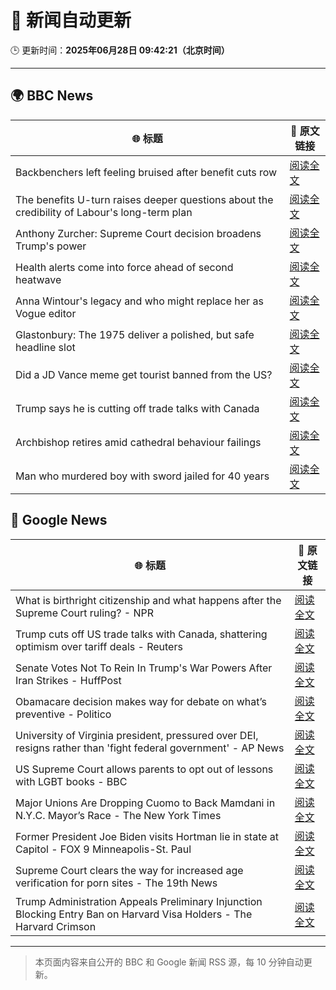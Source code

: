 # 🧠 新闻自动更新

🕒 更新时间：**2025年06月28日 09:42:21（北京时间）**

---

## 🌍 BBC News

| 🌐 标题 | 🔗 原文链接 |
|--------|-------------|
| Backbenchers left feeling bruised after benefit cuts row | [阅读全文](https://www.bbc.com/news/articles/cd78vz9q3g5o) |
| The benefits U-turn raises deeper questions about the credibility of Labour's long-term plan | [阅读全文](https://www.bbc.com/news/articles/c0m8w7y10ggo) |
| Anthony Zurcher: Supreme Court decision broadens Trump's power | [阅读全文](https://www.bbc.com/news/articles/cj9velv7z4no) |
| Health alerts come into force ahead of second heatwave | [阅读全文](https://www.bbc.com/news/articles/cy4y8exrw0zo) |
| Anna Wintour's legacy and who might replace her as Vogue editor | [阅读全文](https://www.bbc.com/news/articles/c3envvyvqydo) |
| Glastonbury: The 1975 deliver a polished, but safe headline slot | [阅读全文](https://www.bbc.com/news/articles/cz6gdnz041do) |
| Did a JD Vance meme get tourist banned from the US? | [阅读全文](https://www.bbc.com/news/videos/c5y2l9nn7y1o) |
| Trump says he is cutting off trade talks with Canada | [阅读全文](https://www.bbc.com/news/articles/ckg629n7wzvo) |
| Archbishop retires amid cathedral behaviour failings | [阅读全文](https://www.bbc.com/news/articles/cvg4nw7xvyvo) |
| Man who murdered boy with sword jailed for 40 years | [阅读全文](https://www.bbc.com/news/articles/cvg977nkl9xo) |

## 📰 Google News

| 🌐 标题 | 🔗 原文链接 |
|--------|-------------|
| What is birthright citizenship and what happens after the Supreme Court ruling? - NPR | [阅读全文](https://news.google.com/rss/articles/CBMikgFBVV95cUxOVFdhR3RzYjN0QUhTOFRORkVZdUVuaVl0bmtsUmFnMm5TZVdNaTZueDFwWXFSR3V0MmZsa3dOOVYtNDlzZDk5NTlxSFFvcFBYOVozR1ppSkFuZEUtcjQxd0Z5UlgydEU4LVFzYjNwNWxsMXlERG5mQTNjQkdJRGVoSENsX1lKejl5aHE4Ym9DV0U2dw?oc=5) |
| Trump cuts off US trade talks with Canada, shattering optimism over tariff deals - Reuters | [阅读全文](https://news.google.com/rss/articles/CBMivAFBVV95cUxNMnR2enMzYk9wcmNreFkzRGxfSENPaHpOMU5SYlBJLTZrUUN1WmFTYWFSVDNjV2tvQms3SWtHemJvR1hESUY2U3N1a2pJbE9MMmZEMVBZWXY2QWdhY3VMY3lSWk84bkk4ZjdVTXdFX2pvNXJ6dXlWNVZvbURXNjMyWVA1ZDlKNnZFRzVIRG5PQ3FyblBld1c5VHQxbGJFQ01TMUZfZ1dnbk5YSVgxQ1JOODdvLXhfMkhpLWlFUQ?oc=5) |
| Senate Votes Not To Rein In Trump's War Powers After Iran Strikes - HuffPost | [阅读全文](https://news.google.com/rss/articles/CBMijwFBVV95cUxNM1kzM0ZWeFh3LTA4WHI1aVdxRXJfUk1yZWZqNVRqWEt3Wng3ajhtODdMSUNBeUNFWnNBQnliandYSzR2QmROajIxc0JRQThiNGpSSzRrUzhRemVLZGtuc0xENGkzRTBFQWpXNmxXa0hERjAzUGp6Y1B6UVpYblo1S1c3c2ZIdkpXQ0R1WWxiZ9IBlAFBVV95cUxOUjBaaERQckt1OWJYdHFkZEJ5OTNIMndPTDRzNFBmZ2NUWkhrYlZOR3dwcHltYVNncUZraF9OT3FTM0c2ZXRzMjVBRUY4ckJBVzZaSFlmMHZpcE9peFIxMV96LVZ5UVhsMGhNcFY2TGpJMWlFQll6X1lrNzVXS1h1QnpsVTZodldYWEtBZENaMlJpbnhQ?oc=5) |
| Obamacare decision makes way for debate on what’s preventive - Politico | [阅读全文](https://news.google.com/rss/articles/CBMihgJBVV95cUxNT3hnUzJXMmhnVlIybUhZblJST3R1ZzNzbGlPNGFuaUhMQ0NNZ1hRbVdEWjgxVE1XOXV5SnFMRzZFN2dNZXZENkthWEFMQS13OHNTYzJyVnBDY3ZDejdSc3o2NUstSDEyQTVMcjVIbWVYWDQ0QzZnRmNGSzdKeFVXcjFFMVFENF84U2g3UGJPdUpNNnFURXVKbUIxNXpLR2dqdUdudWFsQmNFZzg3b1QwVEtDUkR5c0xQbWJMdmFRc19rMEZlR2NST1RhLWN3RC16ZllNTkphVW1sNXJnektVamNtcWlyYVA3WWhuUW91OXBBbEJZdXc0b3J2MHpLT3k4dno5UjJR?oc=5) |
| University of Virginia president, pressured over DEI, resigns rather than 'fight federal government' - AP News | [阅读全文](https://news.google.com/rss/articles/CBMingFBVV95cUxQLUdnYkJHUUpkVXljQTJLSW5IVnlsVGZrVFA0ZWFQdm5CRmpTdzl5em1KVk4wQkZIOXh3TjZrUjFQOWdEUm1kUWRpazgxbi1GZE13WVAxTV9yM2pyTzVjcTI2Z3U4MFRmUzc5YWFKOUVjRFJPZXROQ3ZMNHZOSkhHM3BwcWo2VWdXd1N3VFE5bW5RWnNjS3pGS2Q5VUpKZw?oc=5) |
| US Supreme Court allows parents to opt out of lessons with LGBT books - BBC | [阅读全文](https://news.google.com/rss/articles/CBMiWkFVX3lxTFBQc2pBc1NKaDUzNVNzNUs5ZHhOQlI0RE9CLURyMVJGNUFsWXkyMkVPdjFqdzFjelEzZUp0NWdIeXQzMERCaUJ0RzlHQm9EdE4xVDN0b0NwQU1yd9IBX0FVX3lxTE9wVzJEVmloVy1hbXpJb3pCRXpyTTQybTF1LXprRndKVzVQMkpDcC1ZZlczSUNHc0JUaFpZUzJsSlpkY0gwUzRpZlJGZ09pWC1US0VpUE42UHdlblo4Vzdj?oc=5) |
| Major Unions Are Dropping Cuomo to Back Mamdani in N.Y.C. Mayor’s Race - The New York Times | [阅读全文](https://news.google.com/rss/articles/CBMiiAFBVV95cUxNS0hZWUNkNGQ5Y2xjNWw5bGJUOWQ2V05SV01henpnbk9femw2VFNaVDEzNGhXdGRkcVdTdmR0RnJhMDRtVDg5bkExa1preUV0ckhxZzBLVTI3TWRDaEw1YUFxWkF1NFc0XzdYV3pXTnl0bUwtdDdFUGdrNzJtWWxiRWRocjlDTHQx?oc=5) |
| Former President Joe Biden visits Hortman lie in state at Capitol - FOX 9 Minneapolis-St. Paul | [阅读全文](https://news.google.com/rss/articles/CBMijgFBVV95cUxObDNFOWdGSGFEeHdydG9vb19XOVp0TnNuV3czZ1VVZ2dlNFlrb0xaZnduRFBaWHRWQkNIZk9BQlJWdkRPOHVpQ3lRRTF3dXBHSnk1OXA0VmJZa0ZpQ0pOQmI1RlJPWEE1SGZLWW1ja0tibzFTbXhfWWJWR1NTbW1PN1BFcnhhY3FNUGVMd1NR0gGTAUFVX3lxTFBxQ0czb285VktHaHd0SmNrRDF5YjNuR0xQMmNla0Z6ekY5eEhuMl80UjlaNU9qTGNPTnhSMUVPNG5pUEJBOHd4d29FM3RVZmlYdXM2MlJXZUljdHpMQVlFR0hMQzQ4YXVYNklGY29aSjNBM3RGRkdteGl4a2FEc21TcXgwd0J5dnNldm1aV1FkRlBpWQ?oc=5) |
| Supreme Court clears the way for increased age verification for porn sites - The 19th News | [阅读全文](https://news.google.com/rss/articles/CBMihgFBVV95cUxOT3A4SU5Qamx2VjlZaDlKc1JBOFJOZHF2cnNSWmMxTFlIMUNVTmdVcFNKZGZOTjlPMG9jeXpqdkVuaWJGVWZaaXdjdjhSWUd5U0lNemlBUnNCclRURTlXdmZPdFk1ZC05VVEzQjduRVViUzFVajVYRU1va0wxN1FTbTVkeEl4QQ?oc=5) |
| Trump Administration Appeals Preliminary Injunction Blocking Entry Ban on Harvard Visa Holders - The Harvard Crimson | [阅读全文](https://news.google.com/rss/articles/CBMihwFBVV95cUxQeW82ckpIX2dnRGw4ejlGV2psaXlFeWhXLVdOUDFPZzZMZVl1WUNrc2pENWtmeVBET0RST1ZQcU4tZy0ybW9aQ0Z0TXBxMHZOanJjRkM3S1IyY3dFa2M1QlpmSWFjUUVhSGJLQjAtMVhxZ0VrcVd0QlVkN0tTMDEyUFB5ZGQ4Y00?oc=5) |

---
> 本页面内容来自公开的 BBC 和 Google 新闻 RSS 源，每 10 分钟自动更新。
